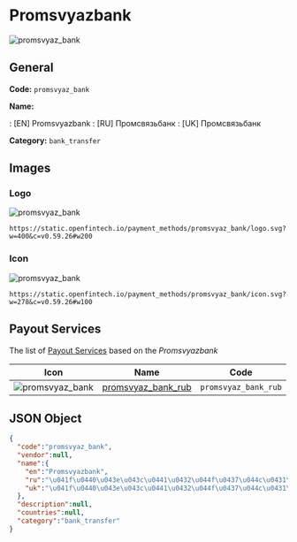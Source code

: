
# Promsvyazbank 
![promsvyaz_bank](https://static.openfintech.io/payment_methods/promsvyaz_bank/logo.svg?w=400&c=v0.59.26#w200)  

## General 
**Code:** `promsvyaz_bank` 
 
**Name:** 
 
:	[EN] Promsvyazbank 
:	[RU] Промсвязьбанк 
:	[UK] Промсвязьбанк 
 
**Category:** `bank_transfer` 
 

## Images 

### Logo 
![promsvyaz_bank](https://static.openfintech.io/payment_methods/promsvyaz_bank/logo.svg?w=400&c=v0.59.26#w200)  

```
https://static.openfintech.io/payment_methods/promsvyaz_bank/logo.svg?w=400&c=v0.59.26#w200
```  

### Icon 
![promsvyaz_bank](https://static.openfintech.io/payment_methods/promsvyaz_bank/icon.svg?w=278&c=v0.59.26#w100)  

```
https://static.openfintech.io/payment_methods/promsvyaz_bank/icon.svg?w=278&c=v0.59.26#w100
```  

## Payout Services 
 
The list of [Payout Services](/payout-services/) based on the _Promsvyazbank_ 

|Icon|Name|Code| 
|:---:|:---:|:---:| 
|![promsvyaz_bank](https://static.openfintech.io/payout_methods/promsvyaz_bank/icon.svg?w=278&c=v0.59.26#w40) |[promsvyaz_bank_rub](/payout-services/promsvyaz_bank_rub/)|`promsvyaz_bank_rub`| 
 

## JSON Object 

```json
{
  "code":"promsvyaz_bank",
  "vendor":null,
  "name":{
    "en":"Promsvyazbank",
    "ru":"\u041f\u0440\u043e\u043c\u0441\u0432\u044f\u0437\u044c\u0431\u0430\u043d\u043a",
    "uk":"\u041f\u0440\u043e\u043c\u0441\u0432\u044f\u0437\u044c\u0431\u0430\u043d\u043a"
  },
  "description":null,
  "countries":null,
  "category":"bank_transfer"
}
```  
